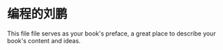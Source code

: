 # 编程的刘鹏

This file file serves as your book's preface, a great place to describe your book's content and ideas.

